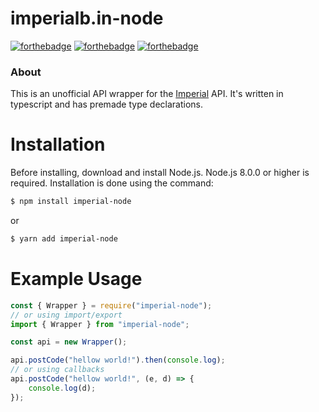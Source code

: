 # imperialb.in-node

[![forthebadge](https://forthebadge.com/images/badges/built-with-love.svg)](https://forthebadge.com)
[![forthebadge](https://forthebadge.com/images/badges/made-with-typescript.svg)](https://forthebadge.com)
[![forthebadge](https://forthebadge.com/images/badges/not-a-bug-a-feature.svg)](https://forthebadge.com)

### About

This is an unofficial API wrapper for the [Imperial](http://imperialb.in/) API.
It's written in typescript and has premade type declarations.

# Installation

Before installing, download and install Node.js. Node.js 8.0.0 or higher is required.
Installation is done using the command:

```sh
$ npm install imperial-node
```

or

```sh
$ yarn add imperial-node
```

# Example Usage

```js
const { Wrapper } = require("imperial-node");
// or using import/export
import { Wrapper } from "imperial-node";

const api = new Wrapper();

api.postCode("hellow world!").then(console.log);
// or using callbacks
api.postCode("hellow world!", (e, d) => {
	console.log(d);
});
```
